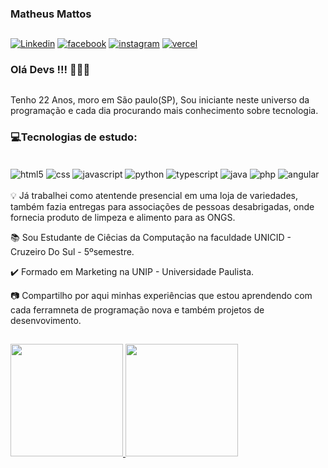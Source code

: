 ###  Matheus Mattos 
##
[![Linkedin](https://img.shields.io/badge/LinkedIn-0077B5?style=for-the-badge&logo=linkedin&logoColor=white)](https://www.linkedin.com/in/matheus-mattos-703992149/)
[![facebook](https://img.shields.io/badge/Facebook-1877F2?style=for-the-badge&logo=facebook&logoColor=white)](https://www.facebook.com/matheus.mattos.37669?locale=pt_BR)
[![instagram](https://img.shields.io/badge/Instagram-E4405F?style=for-the-badge&logo=instagram&logoColor=white)](https://www.instagram.com/mtt_math/)
[![vercel](https://img.shields.io/badge/Vercel-000000?style=for-the-badge&logo=vercel&logoColor=white)](https://vercel.com/matheus9989s-projects)

### Olá Devs !!! 👋👋👋
##
Tenho 22 Anos, moro em São paulo(SP), Sou iniciante neste universo da programação e cada dia procurando mais conhecimento sobre tecnologia.


### 💻Tecnologias de estudo:

<div style = "display: inline_block"><br/>
    <img align="center" alt="html5" src="https://img.shields.io/badge/HTML5-E34F26?style=for-the-badge&logo=html5&logoColor=white"/> 
    <img align="center" alt="css" src="https://img.shields.io/badge/CSS3-1572B6?style=for-the-badge&logo=css3&logoColor=white"/> 
    <img align="center" alt="javascript" src="https://img.shields.io/badge/JavaScript-323330?style=for-the-badge&logo=javascript&logoColor=F7DF1E"/> 
    <img align="center" alt="python" src="https://img.shields.io/badge/Python-14354C?style=for-the-badge&logo=python&logoColor=white"/> 
    <img align="center" alt="typescript" src="https://img.shields.io/badge/TypeScript-007ACC?style=for-the-badge&logo=typescript&logoColor=white"/> 
    <img align="center" alt="java" src="https://img.shields.io/badge/Java-ED8B00?style=for-the-badge&logo=openjdk&logoColor=white"/> 
    <img align="center" alt="php" src="https://img.shields.io/badge/PHP-777BB4?style=for-the-badge&logo=php&logoColor=white"/> 
    <img align="center" alt="angular" src="https://img.shields.io/badge/Angular-DD0031?style=for-the-badge&logo=angular&logoColor=white"/> 

</div><br/>
💡 Já trabalhei como atentende presencial em uma loja de variedades, também fazia entregas para associações de pessoas desabrigadas, onde fornecia produto de limpeza e alimento para as ONGS.

📚 Sou Estudante de Ciêcias da Computação na faculdade UNICID - Cruzeiro Do Sul - 5ºsemestre.

✔️ Formado em Marketing na UNIP - Universidade Paulista.

📷 Compartilho por aqui minhas experiências que estou aprendendo com cada ferramneta de programação nova e também projetos de desenvovimento.
##
<div>
<a href="https://github.com/MAtheus9989">
<img loading="lazy" height="180em" src="https://github-readme-stats.vercel.app/api/top-langs/?username=MAtheus9989&layout=compact&langs_count=7&theme=dracula"/>
<img loading="lazy" height="180em" src="https://github-readme-stats.vercel.app/api?username=MAtheus9989&show_icons=true&theme=dracula&include_all_commits=true&count_private=true"/>
</div>
